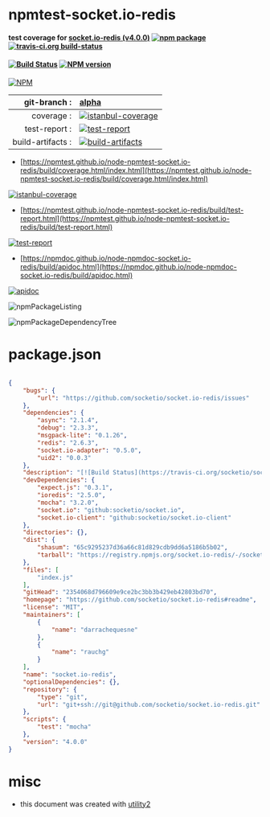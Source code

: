 # npmtest-socket.io-redis

#### test coverage for  [socket.io-redis (v4.0.0)](https://github.com/socketio/socket.io-redis#readme)  [![npm package](https://img.shields.io/npm/v/npmtest-socket.io-redis.svg?style=flat-square)](https://www.npmjs.org/package/npmtest-socket.io-redis) [![travis-ci.org build-status](https://api.travis-ci.org/npmtest/node-npmtest-socket.io-redis.svg)](https://travis-ci.org/npmtest/node-npmtest-socket.io-redis)

#### [![Build Status](https://travis-ci.org/socketio/socket.io-redis.svg?branch=master)](https://travis-ci.org/socketio/socket.io-redis) [![NPM version](https://badge.fury.io/js/socket.io-redis.svg)](http://badge.fury.io/js/socket.io-redis)

[![NPM](https://nodei.co/npm/socket.io-redis.png?downloads=true&downloadRank=true&stars=true)](https://www.npmjs.com/package/socket.io-redis)

| git-branch : | [alpha](https://github.com/npmtest/node-npmtest-socket.io-redis/tree/alpha)|
|--:|:--|
| coverage : | [![istanbul-coverage](https://npmtest.github.io/node-npmtest-socket.io-redis/build/coverage.badge.svg)](https://npmtest.github.io/node-npmtest-socket.io-redis/build/coverage.html/index.html)|
| test-report : | [![test-report](https://npmtest.github.io/node-npmtest-socket.io-redis/build/test-report.badge.svg)](https://npmtest.github.io/node-npmtest-socket.io-redis/build/test-report.html)|
| build-artifacts : | [![build-artifacts](https://npmtest.github.io/node-npmtest-socket.io-redis/glyphicons_144_folder_open.png)](https://github.com/npmtest/node-npmtest-socket.io-redis/tree/gh-pages/build)|

- [https://npmtest.github.io/node-npmtest-socket.io-redis/build/coverage.html/index.html](https://npmtest.github.io/node-npmtest-socket.io-redis/build/coverage.html/index.html)

[![istanbul-coverage](https://npmtest.github.io/node-npmtest-socket.io-redis/build/screenCapture.buildCi.browser.%252Ftmp%252Fbuild%252Fcoverage.lib.html.png)](https://npmtest.github.io/node-npmtest-socket.io-redis/build/coverage.html/index.html)

- [https://npmtest.github.io/node-npmtest-socket.io-redis/build/test-report.html](https://npmtest.github.io/node-npmtest-socket.io-redis/build/test-report.html)

[![test-report](https://npmtest.github.io/node-npmtest-socket.io-redis/build/screenCapture.buildCi.browser.%252Ftmp%252Fbuild%252Ftest-report.html.png)](https://npmtest.github.io/node-npmtest-socket.io-redis/build/test-report.html)

- [https://npmdoc.github.io/node-npmdoc-socket.io-redis/build/apidoc.html](https://npmdoc.github.io/node-npmdoc-socket.io-redis/build/apidoc.html)

[![apidoc](https://npmdoc.github.io/node-npmdoc-socket.io-redis/build/screenCapture.buildCi.browser.%252Ftmp%252Fbuild%252Fapidoc.html.png)](https://npmdoc.github.io/node-npmdoc-socket.io-redis/build/apidoc.html)

![npmPackageListing](https://npmtest.github.io/node-npmtest-socket.io-redis/build/screenCapture.npmPackageListing.svg)

![npmPackageDependencyTree](https://npmtest.github.io/node-npmtest-socket.io-redis/build/screenCapture.npmPackageDependencyTree.svg)



# package.json

```json

{
    "bugs": {
        "url": "https://github.com/socketio/socket.io-redis/issues"
    },
    "dependencies": {
        "async": "2.1.4",
        "debug": "2.3.3",
        "msgpack-lite": "0.1.26",
        "redis": "2.6.3",
        "socket.io-adapter": "0.5.0",
        "uid2": "0.0.3"
    },
    "description": "[![Build Status](https://travis-ci.org/socketio/socket.io-redis.svg?branch=master)](https://travis-ci.org/socketio/socket.io-redis) [![NPM version](https://badge.fury.io/js/socket.io-redis.svg)](http://badge.fury.io/js/socket.io-redis)",
    "devDependencies": {
        "expect.js": "0.3.1",
        "ioredis": "2.5.0",
        "mocha": "3.2.0",
        "socket.io": "github:socketio/socket.io",
        "socket.io-client": "github:socketio/socket.io-client"
    },
    "directories": {},
    "dist": {
        "shasum": "65c9295237d36a66c81d829cdb9dd6a5186b5b02",
        "tarball": "https://registry.npmjs.org/socket.io-redis/-/socket.io-redis-4.0.0.tgz"
    },
    "files": [
        "index.js"
    ],
    "gitHead": "2354068d796609e9ce2bc3bb3b429eb42803bd70",
    "homepage": "https://github.com/socketio/socket.io-redis#readme",
    "license": "MIT",
    "maintainers": [
        {
            "name": "darrachequesne"
        },
        {
            "name": "rauchg"
        }
    ],
    "name": "socket.io-redis",
    "optionalDependencies": {},
    "repository": {
        "type": "git",
        "url": "git+ssh://git@github.com/socketio/socket.io-redis.git"
    },
    "scripts": {
        "test": "mocha"
    },
    "version": "4.0.0"
}
```



# misc
- this document was created with [utility2](https://github.com/kaizhu256/node-utility2)
